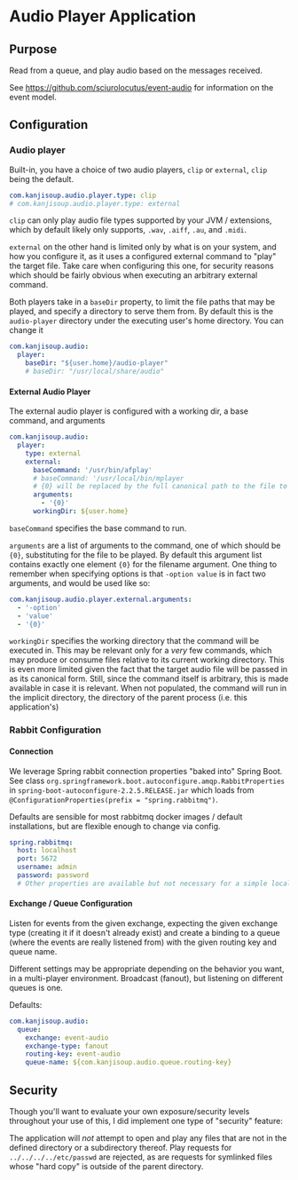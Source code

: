 # Audio Player Application

## Purpose
Read from a queue, and play audio based on the messages received.

See https://github.com/sciurolocutus/event-audio for information on the event model.

## Configuration
### Audio player
Built-in, you have a choice of two audio players, `clip` or `external`, `clip` being the default.
```yaml
com.kanjisoup.audio.player.type: clip
# com.kanjisoup.audio.player.type: external
```

`clip` can only play audio file types supported by your JVM / extensions, which
by default likely only supports, `.wav`, `.aiff`, `.au`, and `.midi`.

`external` on the other hand is limited only by what is on your system, and how you configure it,
as it uses a configured external command to "play" the target file. Take care when configuring this one,
for security reasons which should be fairly obvious when executing an arbitrary external command. 

Both players take in a `baseDir` property, to limit the file paths that may be played,
and specify a directory to serve them from. 
By default this is the `audio-player` directory under the executing user's home directory.
You can change it
```yaml
com.kanjisoup.audio:
  player:
    baseDir: "${user.home}/audio-player"
    # baseDir: "/usr/local/share/audio"
```

#### External Audio Player
The external audio player is configured with a working dir, a base command, and arguments
```yaml
com.kanjisoup.audio:
  player:
    type: external
    external:
      baseCommand: '/usr/bin/afplay'
      # baseCommand: '/usr/local/bin/mplayer
      # {0} will be replaced by the full canonical path to the file to be played.
      arguments:
        - '{0}'
      workingDir: ${user.home}

```

`baseCommand` specifies the base command to run.

`arguments` are a list of arguments to the command, one of which should be `{0}`, substituting for the file to be played.
By default this argument list contains exactly one element `{0}` for the filename argument.
One thing to remember when specifying options is that `-option value` is in fact two arguments,
and would be used like so:
```yaml
com.kanjisoup.audio.player.external.arguments:
  - '-option'
  - 'value'
  - '{0}'
```

`workingDir` specifies the working directory that the command will be executed in.
This may be relevant only for a *very* few commands, which may produce or consume files
relative to its current working directory. This is even more limited given the fact
that the target audio file will be passed in as its canonical form.
Still, since the command itself is arbitrary, this is made available in case it is relevant.
When not populated, the command will run in the implicit directory, the directory of the parent process
(i.e. this application's)

### Rabbit Configuration
#### Connection
We leverage Spring rabbit connection properties "baked into" Spring Boot.
See class `org.springframework.boot.autoconfigure.amqp.RabbitProperties` in `spring-boot-autoconfigure-2.2.5.RELEASE.jar`
which loads from `@ConfigurationProperties(prefix = "spring.rabbitmq")`.

Defaults are sensible for most rabbitmq docker images / default installations, but are flexible enough to change via config.
```yaml
spring.rabbitmq:
  host: localhost
  port: 5672
  username: admin
  password: password
  # Other properties are available but not necessary for a simple local example.
```

#### Exchange / Queue Configuration
Listen for events from the given exchange, expecting the given exchange type (creating it if it doesn't already exist)
and create a binding to a queue (where the events are really listened from) with the given routing key and queue name.

Different settings may be appropriate depending on the behavior you want,
in a multi-player environment. Broadcast (fanout), but listening on different queues is one.

Defaults:
```yaml
com.kanjisoup.audio:
  queue:
    exchange: event-audio
    exchange-type: fanout
    routing-key: event-audio
    queue-name: ${com.kanjisoup.audio.queue.routing-key}
```

## Security
Though you'll want to evaluate your own exposure/security levels
throughout your use of this, I did implement one type of "security" feature:

The application will *not* attempt to open and play any files that are not in the defined directory
or a subdirectory thereof. Play requests for `../../../../etc/passwd` are rejected,
as are requests for symlinked files whose "hard copy" is outside of
the parent directory.
